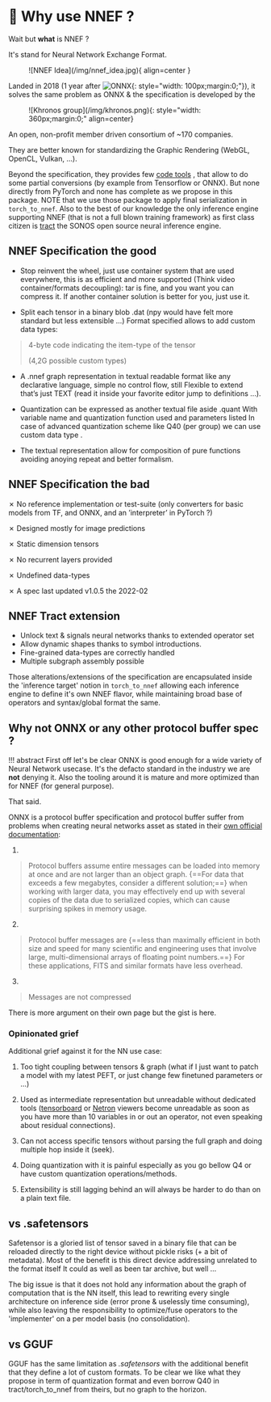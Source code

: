 # :jigsaw: Why use NNEF ?

Wait but **what** is NNEF ?

It's stand for Neural Network Exchange Format.

<figure markdown="span">
    ![NNEF Idea](/img/nnef_idea.jpg){ align=center }
</figure>

Landed in 2018 (1 year after ![ONNX](/img/onnx.png){: style="width: 100px;margin:0;"}), it solves the same problem as ONNX & the specification is developed by the

<figure markdown="span">
    ![Khronos group](/img/khronos.png){: style="width: 360px;margin:0;" align=center}
</figure>

An open, non-profit member driven consortium of ~170 companies.

They are better known for standardizing the Graphic Rendering
(WebGL, OpenCL, Vulkan, …).

Beyond the specification, they provides few [code tools](https://github.com/KhronosGroup/NNEF-Tools)
, that allow to do some partial conversions (by example from Tensorflow or ONNX).
But none directly from PyTorch and none has complete as we propose in this
package. NOTE that we use those package to apply final serialization in `torch_to_nnef`.
Also to the best of our knowledge the only inference engine supporting NNEF (that is not a full blown training framework) as first class citizen is [tract](github.com/sonos/tract) the SONOS open source neural inference engine.

## NNEF Specification the good

- Stop reinvent the wheel, just use container system that are used everywhere, this is as efficient and more supported (Think video container/formats decoupling):
tar is fine, and you want you can compress it.
If another container solution is better for you, just use it.

- Split each tensor in a binary blob .dat
    (npy would have felt more standard but less extensible …)
    Format specified allows to add custom data types:

> 4-byte code indicating the item-type of the tensor
>
> (4,2G possible custom types)

- A .nnef graph representation in textual readable format
like  any declarative language, simple no control flow, still
Flexible to extend that’s just TEXT (read it inside your favorite editor jump to definitions ...).

- Quantization can be expressed as another textual file aside .quant
With variable name and quantization function used and parameters listed
In case of advanced quantization scheme like Q40 (per group) we can use custom data type
.

- The textual representation allow for composition of pure functions avoiding anoying
repeat and better formalism.

## NNEF Specification the bad

✗   No reference implementation or test-suite
 (only converters for basic models from TF, and ONNX, and an ’interpreter’ in PyTorch ?)

✗   Designed mostly for image predictions

✗  Static dimension tensors

✗  No recurrent layers provided

✗  Undefined data-types

✗  A spec last updated v1.0.5 the 2022-02

## NNEF Tract extension

- Unlock text & signals neural networks thanks to extended operator set
- Allow dynamic shapes thanks to symbol introductions.
- Fine-grained data-types are correctly handled
- Multiple subgraph assembly possible

Those alterations/extensions of the specification are encapsulated inside the 'inference target'
notion in `torch_to_nnef` allowing each inference engine to define it's own NNEF flavor,
while maintaining broad base of operators and syntax/global format the same.

## Why not ONNX or any other protocol buffer spec ?

!!! abstract
    First off let's be clear ONNX is good enough for a wide variety
    of Neural Network usecase.
    It's the defacto standard in the industry we are **not** denying it.
    Also the tooling around it is mature and more optimized than for NNEF (for general purpose).

That said.

ONNX is a protocol buffer specification and protocol buffer suffer from problems when creating neural networks asset as stated in their [own official documentation](https://protobuf.dev/overview/):

1.

> Protocol buffers  assume entire messages can be loaded into memory at once and are not larger than an object graph. {==For data that exceeds a few megabytes, consider a different solution;==} when working with larger data, you may effectively end up with several copies of the data due to serialized copies, which can cause surprising spikes in memory usage.

2.

> Protocol buffer messages are {==less than maximally efficient in both size and speed for many scientific and engineering uses that involve large, multi-dimensional arrays of floating point numbers.==} For these applications, FITS and similar formats have less overhead.

3.

> Messages are not compressed

There is more argument on their own page but the gist is here.

### Opinionated grief

Additional grief against it for the NN use case:

1. Too tight coupling between tensors & graph
    (what if I just want to patch a model with my latest PEFT, or just change few finetuned parameters or ...)

2. Used as intermediate representation but unreadable without dedicated tools
([tensorboard](https://www.tensorflow.org/tensorboard?hl=fr) or [Netron](https://netron.app/) viewers become unreadable as soon as you have more than 10 variables in or out an operator, not even speaking about residual connections).

3. Can not access specific tensors without parsing the full graph and doing multiple hop inside it (seek).

4. Doing quantization with it is painful especially as you go bellow Q4 or have custom
quantization operations/methods.

5. Extensibility is still lagging behind an will always be harder to do than on a plain text file.

## vs .safetensors

Safetensor is a gloried list of tensor saved in a binary file that can be reloaded directly to the right device without pickle risks (+ a bit of metadata).
Most of the benefit is this direct device addressing unrelated to the format itself
It could as well as been tar archive, but well ...

The big issue is that it does not hold any information about the graph of computation that is the NN itself,
this lead to rewriting every single architecture on inference side (error prone & uselessly time consuming),
while also leaving the responsibility to optimize/fuse operators to the 'implementer' on a per model basis (no consolidation).

## vs GGUF

GGUF has the same limitation as *.safetensors* with the additional benefit that they define a lot of custom formats.
To be clear we like what they propose in term of quantization format and even borrow Q40 in tract/torch_to_nnef from theirs,
but no graph to the horizon.
